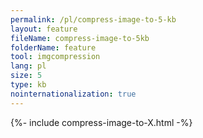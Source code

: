 ```yaml
---
permalink: /pl/compress-image-to-5-kb
layout: feature
fileName: compress-image-to-5kb
folderName: feature
tool: imgcompression
lang: pl
size: 5
type: kb
nointernationalization: true
---
```

{%- include compress-image-to-X.html -%}       
